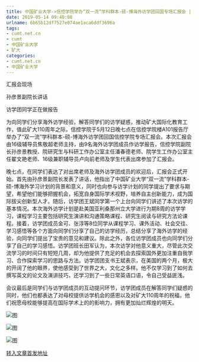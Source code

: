 ```yaml
---
title: 中国矿业大学->信控学院举办“双一流”学科群本-硕-博海外访学团回国专场汇报会 | cumt.net.cn
date: 2019-05-14 09:40:08
urlname: 6b65b12df7527e074ae1aca6ddf3696a
tags: 
- cumt.net.cn
- cumt
- 中国矿业大学
- 矿大
categories:
- cumt.net.cn
- 中国矿业大学
---
```



汇报会现场

孙彦景副院长讲话

访学团同学正在做报告

为向同学们分享海外访学经验，解答同学们的访学疑惑，推动矿大国际化教育工作，值此矿大110周年之际，信控学院于5月12日晚七点在信控学院楼A101报告厅举办了“双一流”学科群本-硕-博海外访学团回国信控学院专场汇报会。本次汇报会由16级辅导员焦敬超老师主持，由9名海外访学团成员作访学报告，信控学院副院长孙彦景教授、院研究生与科研工作办公室主任潘春德老师、院学生工作办公室主任翟文艳老师、16级兼职辅导员卢向前老师及学生代表出席参加了汇报会。

晚七点，在同学们表达了对出席老师及海外访学团成员的欢迎后，汇报会正式开始。首先由孙彦景副院长发表了讲话，他指出了中国矿业大学“双一流”学科群本-硕-博海外学习计划的背景和意义，同时也向参与访学计划的同学提出了要求与期望，希望他们能够把握机会，拓宽自身国际学术视野，培养自主创新能力，成为国际拔尖创新型人才。随后，访学团王斌同学第一个上台向同学们讲述了本次访学的基本情况。本次海外访学计划是赴美国亚利桑那州立大学进行为期8周的访学学习，课程学习主要包括研究生演讲和沟通策略课程、研究生阅读与研究方法论课程。接着，访学团成员金可、张淳等8位同学从课程学习、课外活动、社会交往、学习感悟等各个方面向同学们分享了自己的访学经历，总结分享了海外访学的经验，向同学们提出了宝贵的意见和建议。除此之外，各位访学团成员也向同学们分享了自己的学习感悟。访学团班长田军认为，本次访学对他意义重大，尽管此次交流学习的时间只有短短几周，却为他提供了充足的机会去探索国外更加注重自我学习、合作探索学习的思路与方法。访学团团支书王斌表示，在美国的两个月，极大的开阔了他的眼界，使他感受到了世界之大，文化之多样。他不仅学习到了如何去撰写英文的论文及演讲技巧，还学习到了一些日常英语口语，令自己受益匪浅。

会议最后是同学们与访学团成员的互动提问环节，访学团成员在解答同学们疑惑的同时，他们也都表达了对母校提供访学机会的感恩以及对矿大110周年的祝福，他们祝愿母校能够提高在国际学术上的的影响力，拥有更加灿烂辉煌的明天。



![图](http://xwzx.cumt.edu.cn/_upload/article/images/0a/ee/7541c77a4ffa848411bfb8792fe9/0e9fe5c4-970d-4478-8c32-c78c203f52ff.jpg)

![图](http://xwzx.cumt.edu.cn/_upload/article/images/0a/ee/7541c77a4ffa848411bfb8792fe9/3c816884-412a-48df-b67c-90345f9bf357.jpg)

![图](http://xwzx.cumt.edu.cn/_upload/article/images/0a/ee/7541c77a4ffa848411bfb8792fe9/7dfd3dc7-fae9-4469-b436-18ab1897b75b.jpg)

[转入文章首发地址](http://xwzx.cumt.edu.cn/00/83/c523a524419/page.htm)